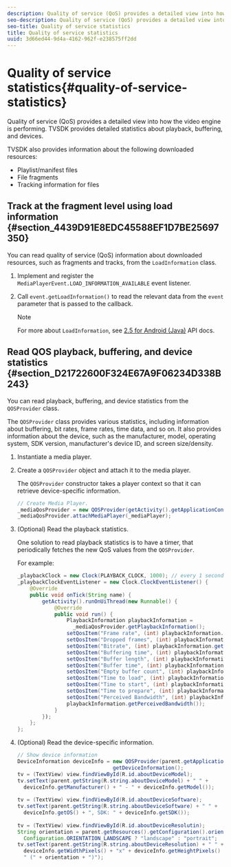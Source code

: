 ```yaml
---
description: Quality of service (QoS) provides a detailed view into how the video engine is performing. TVSDK provides detailed statistics about playback, buffering, and devices.
seo-description: Quality of service (QoS) provides a detailed view into how the video engine is performing. TVSDK provides detailed statistics about playback, buffering, and devices.
seo-title: Quality of service statistics
title: Quality of service statistics
uuid: 3d66ed44-9d4a-4162-962f-e238575ff2dd
---
```


# Quality of service statistics{#quality-of-service-statistics}

Quality of service (QoS) provides a detailed view into how the video engine is performing. TVSDK provides detailed statistics about playback, buffering, and devices.

 TVSDK also provides information about the following downloaded resources:

* Playlist/manifest files 
* File fragments 
* Tracking information for files

## Track at the fragment level using load information {#section_4439D91E8EDC45588EF1D7BE25697350}

You can read quality of service (QoS) information about downloaded resources, such as fragments and tracks, from the `LoadInformation` class.

1. Implement and register the `MediaPlayerEvent.LOAD_INFORMATION_AVAILABLE` event listener. 
1. Call `event.getLoadInformation()` to read the relevant data from the `event` parameter that is passed to the callback. 

   >[!NOTE]
   >
   >For more about `LoadInformation`, see [2.5 for Android (Java)](https://help.adobe.com/en_US/primetime/api/psdk/javadoc_2.5/index.html) API docs.

## Read QOS playback, buffering, and device statistics {#section_D21722600F324E67A9F06234D338B243}

You can read playback, buffering, and device statistics from the `QOSProvider` class.

The `QOSProvider` class provides various statistics, including information about buffering, bit rates, frame rates, time data, and so on. It also provides information about the device, such as the manufacturer, model, operating system, SDK version, manufacturer's device ID, and screen size/density.

1. Instantiate a media player. 
1. Create a `QOSProvider` object and attach it to the media player.

   The `QOSProvider` constructor takes a player context so that it can retrieve device-specific information. 

   ```java
   // Create Media Player. 
   _mediaQosProvider = new QOSProvider(getActivity().getApplicationContext()); 
   _mediaQosProvider.attachMediaPlayer(_mediaPlayer);
   ```

1. (Optional) Read the playback statistics.

   One solution to read playback statistics is to have a timer, that periodically fetches the new QoS values from the `QOSProvider`.

   For example: 

   ```java
   _playbackClock = new Clock(PLAYBACK_CLOCK, 1000); // every 1 second 
   _playbackClockEventListener = new Clock.ClockEventListener() { 
       @Override 
       public void onTick(String name) { 
           getActivity().runOnUiThread(new Runnable() { 
               @Override 
               public void run() { 
                   PlaybackInformation playbackInformation =  
                     _mediaQosProvider.getPlaybackInformation();  
                   setQosItem("Frame rate", (int) playbackInformation.getFrameRate());  
                   setQosItem("Dropped frames", (int) playbackInformation.getDroppedFrameCount()); 
                   setQosItem("Bitrate", (int) playbackInformation.getBitrate()); 
                   setQosItem("Buffering time", (int) playbackInformation.getBufferingTime());  
                   setQosItem("Buffer length", (int) playbackInformation.getBufferLength());  
                   setQosItem("Buffer time", (int) playbackInformation.getBufferTime());  
                   setQosItem("Empty buffer count", (int) playbackInformation.getEmptyBufferCount());  
                   setQosItem("Time to load", (int) playbackInformation.getTimeToLoad());  
                   setQosItem("Time to start", (int) playbackInformation.getTimeToStart()); 
                   setQosItem("Time to prepare", (int) playbackInformation.getTimeToPrepare()); 
                   setQosItem("Perceived Bandwidth", (int) playbackInformation.getPerceivedBandwidth());   
                   playbackInformation.getPerceivedBandwidth()); 
               } 
           }); 
       }; 
   }; 
   
   ```

1. (Optional) Read the device-specific information. 

   ```java
   // Show device information 
   DeviceInformation deviceInfo = new QOSProvider(parent.getApplicationContext()). 
                                  getDeviceInformation(); 
   tv = (TextView) view.findViewById(R.id.aboutDeviceModel); 
   tv.setText(parent.getString(R.string.aboutDeviceModel) + " " +  
     deviceInfo.getManufacturer() + " - " + deviceInfo.getModel()); 
    
   tv = (TextView) view.findViewById(R.id.aboutDeviceSoftware); 
   tv.setText(parent.getString(R.string.aboutDeviceSoftware) + " " +  
     deviceInfo.getOS() + ", SDK: " + deviceInfo.getSDK()); 
    
   tv = (TextView) view.findViewById(R.id.aboutDeviceResolutin); 
   String orientation = parent.getResources().getConfiguration().orientation ==  
     Configuration.ORIENTATION_LANDSCAPE ? "landscape" : "portrait"; 
   tv.setText(parent.getString(R.string.aboutDeviceResolution) + " " +  
     deviceInfo.getWidthPixels() + "x" + deviceInfo.getHeightPixels() +  
     " (" + orientation + ")"); 
   
   ```

